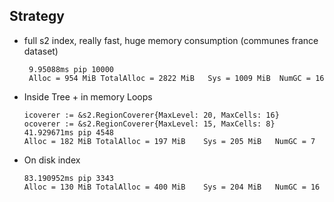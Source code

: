 ## Strategy
- full s2 index, really fast, huge memory consumption (communes france dataset)

  ```
   9.95088ms pip 10000
   Alloc = 954 MiB TotalAlloc = 2822 MiB   Sys = 1009 MiB  NumGC = 16
  ```
- Inside Tree + in memory Loops

  ```
  icoverer := &s2.RegionCoverer{MaxLevel: 20, MaxCells: 16}
  ocoverer := &s2.RegionCoverer{MaxLevel: 15, MaxCells: 8}
  41.929671ms pip 4548
  Alloc = 182 MiB TotalAlloc = 197 MiB    Sys = 205 MiB   NumGC = 7
  ```
- On disk index
  ```
  83.190952ms pip 3343
  Alloc = 130 MiB TotalAlloc = 400 MiB    Sys = 204 MiB   NumGC = 16
  ```
  
